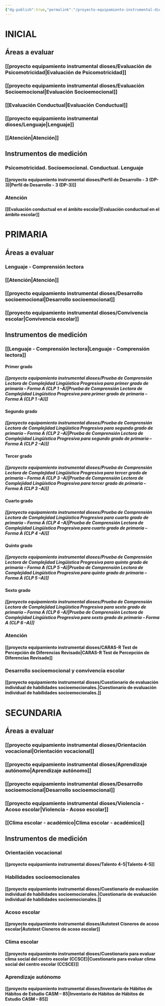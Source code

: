 ```yaml
---
{"dg-publish":true,"permalink":"/proyecto-equipamiento-instrumental-dioses/instrumentos-proyecto-de-equipamiento-instrumental/","dgPassFrontmatter":true}
---
```


# INICIAL
##  Áreas a evaluar
### [[proyecto equipamiento instrumental dioses/Evaluación de Psicomotricidad\|Evaluación de Psicomotricidad]]
### [[proyecto equipamiento instrumental dioses/Evaluación Socioemocional\|Evaluación Socioemocional]]
### [[Evaluación Conductual\|Evaluación Conductual]]
### [[proyecto equipamiento instrumental dioses/Lenguaje\|Lenguaje]]
### [[Atención\|Atención]]
## Instrumentos de medición
### Psicomotricidad. Socioemocional. Conductual. Lenguaje
#### [[proyecto equipamiento instrumental dioses/Perfil de Desarrollo - 3 (DP-3)\|Perfil de Desarrollo - 3 (DP-3)]]
### Atención
#### [[Evaluación conductual en el ámbito escolar\|Evaluación conductual en el ámbito escolar]]
# PRIMARIA
## Áreas a evaluar
### Lenguaje - Comprensión lectora
### [[Atención\|Atención]]
### [[proyecto equipamiento instrumental dioses/Desarrollo socioemocional\|Desarrollo socioemocional]]
### [[proyecto equipamiento instrumental dioses/Convivencia escolar\|Convivencia escolar]]
## Instrumentos de medición
### [[Lenguaje - Comprensión lectora\|Lenguaje - Comprensión lectora]]
#### Primer grado
##### [[proyecto equipamiento instrumental dioses/Prueba de Comprensión Lectora de Complejidad Lingüística Progresiva para primer grado de primaria – Forma A (CLP 1 –A)\|Prueba de Comprensión Lectora de Complejidad Lingüística Progresiva para primer grado de primaria – Forma A (CLP 1 –A)]]
#### Segundo grado
##### [[proyecto equipamiento instrumental dioses/Prueba de Comprensión Lectora de Complejidad Lingüística Progresiva para segundo grado de primaria – Forma A (CLP 2 –A)\|Prueba de Comprensión Lectora de Complejidad Lingüística Progresiva para segundo grado de primaria – Forma A (CLP 2 –A)]]
#### Tercer grado
##### [[proyecto equipamiento instrumental dioses/Prueba de Comprensión Lectora de Complejidad Lingüística Progresiva para tercer grado de primaria – Forma A (CLP 3 –A)\|Prueba de Comprensión Lectora de Complejidad Lingüística Progresiva para tercer grado de primaria – Forma A (CLP 3 –A)]]
#### Cuarto grado
##### [[proyecto equipamiento instrumental dioses/Prueba de Comprensión Lectora de Complejidad Lingüística Progresiva para cuarto grado de primaria – Forma A (CLP 4 –A)\|Prueba de Comprensión Lectora de Complejidad Lingüística Progresiva para cuarto grado de primaria – Forma A (CLP 4 –A)]]
#### Quinto grado
##### [[proyecto equipamiento instrumental dioses/Prueba de Comprensión Lectora de Complejidad Lingüística Progresiva para quinto grado de primaria – Forma A (CLP 5 –A)\|Prueba de Comprensión Lectora de Complejidad Lingüística Progresiva para quinto grado de primaria – Forma A (CLP 5 –A)]]
#### Sexto grado
##### [[proyecto equipamiento instrumental dioses/Prueba de Comprensión Lectora de Complejidad Lingüística Progresiva para sexto grado de primaria – Forma A (CLP 6 –A)\|Prueba de Comprensión Lectora de Complejidad Lingüística Progresiva para sexto grado de primaria – Forma A (CLP 6 –A)]]
### Atención
#### [[proyecto equipamiento instrumental dioses/CARAS-R Test de Percepción de Diferencias Revisado\|CARAS-R Test de Percepción de Diferencias Revisado]]
### Desarrollo socioemocional y convivencia escolar
#### [[proyecto equipamiento instrumental dioses/Cuestionario de evaluación individual de habilidades socioemocionales.\|Cuestionario de evaluación individual de habilidades socioemocionales.]]
# SECUNDARIA
## Áreas a evaluar
### [[proyecto equipamiento instrumental dioses/Orientación vocacional\|Orientación vocacional]]
### [[proyecto equipamiento instrumental dioses/Aprendizaje autónomo\|Aprendizaje autónomo]]
### [[proyecto equipamiento instrumental dioses/Desarrollo socioemocional\|Desarrollo socioemocional]]
### [[proyecto equipamiento instrumental dioses/Violencia - Acoso escolar\|Violencia - Acoso escolar]]
### [[Clima escolar - académico\|Clima escolar - académico]]
## Instrumentos de medición
### Orientación vocacional
#### [[proyecto equipamiento instrumental dioses/Talento 4-5\|Talento 4-5]]
### Habilidades socioemocionales
#### [[proyecto equipamiento instrumental dioses/Cuestionario de evaluación individual de habilidades socioemocionales.\|Cuestionario de evaluación individual de habilidades socioemocionales.]]
### Acoso escolar
#### [[proyecto equipamiento instrumental dioses/Autotest Cisneros de acoso escolar\|Autotest Cisneros de acoso escolar]]
### Clima escolar
#### [[proyecto equipamiento instrumental dioses/Cuestionario para evaluar clima social del centro escolar (CCSCE)\|Cuestionario para evaluar clima social del centro escolar (CCSCE)]]
### Aprendizaje autónomo
#### [[proyecto equipamiento instrumental dioses/Inventario de Hábitos de Hábitos de Estudio CASM – 85\|Inventario de Hábitos de Hábitos de Estudio CASM – 85]]
